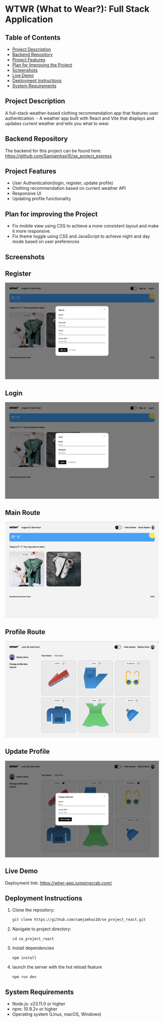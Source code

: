 # WTWR (What to Wear?): Full Stack Application

## Table of Contents

- [Project Description](#project-description)
- [Backend Repository](#backend-repository)
- [Project Features](#project-features)
- [Plan for Improving the Project](#plan-for-improving-the-project)
- [Screenshots](#screenshots)
- [Live Demo](#live-demo)
- [Deployment Instructions](#deployment-instructions)
- [System Requirements](#system-requirements)

## Project Description

A full-stack weather-based clothing recommendation app that features user authentication. - A weather app built with React and Vite that displays and updates current weather and tells you what to wear.

## Backend Repository

The backend for this project can be found here: https://github.com/Samjamhas10/se_project_express

## Project Features

- User Authentication(login, register, update profile)
- Clothing recommendation based on current weather API
- Responsive UI
- Updating profile functionality

## Plan for improving the Project

- Fix mobile view using CSS to achieve a more consistent layout and make it more responsive.
- Fix theme toggle using CSS and JavaScript to achieve night and day mode based on user preferences

## Screenshots

## Register

![Register Screenshot](register-modal.png)

## Login

![Login Screenshot](login-modal.png)

## Main Route

![Main Screenshot](main-route.png)

## Profile Route

![Profile Screenshot](profile-route.png)

## Update Profile

![Update Screenshot](update-profile.png)

## Live Demo

Deployment link: https://wtwr-app.jumpingcrab.com/

## Deployment Instructions

1. Clone the repository:

   ```bash
   git clone https://github.com/samjamhas10/se_project_react.git
   ```

2. Navigate to project directory:

   `cd se_project_react`

3. Install dependencies

   `npm install`

4. launch the server with the hot reload feature

   `npm run dev`

## System Requirements

- Node.js: v23.11.0 or higher
- npm: 10.9.2v or higher
- Operating system (Linux, macOS, Windows)




